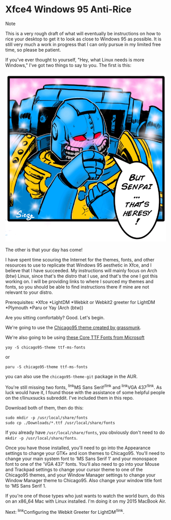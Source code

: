 # Xfce4 Windows 95 Anti-Rice
> [!NOTE]
> This is a very rough draft of what will eventually be instructions on how to rice your desktop to get it to look as close to Windows 95 as possible. It is still very much a work in progress that I can only pursue in my limited free time, so please be patient.

If you've ever thought to yourself, "Hey, what Linux needs is more Windows," I've got two things to say to you. The first is this:

![Image of a blushing Ultramarine Terminator Captain saying, "But Senpai... That's heresy!"](/assets/ultramarines-terminator-captain-v0-xxjdnj11avoc1.png)

The other is that your day has come!

I have spent time scouring the Internet for the themes, fonts, and other resources to use to replicate that Windows 95 aesthetic in Xfce, and I believe that I have succeeded. My instructions will mainly focus on Arch (btw) Linux, since that's the distro that I use, and that's the one I got this working on. I will be providing links to where I sourced my themes and fonts, so you should be able to find instructions there if mine are not relevant to your distro.

Prerequisites:
*Xfce
*LightDM
*Webkit or Webkit2 greeter for LightDM
*Plymouth
*Paru or Yay (Arch (btw))

Are you sitting comfortably? Good. Let's begin.

We're going to use the [Chicago95 theme created by grassmunk](https://github.com/grassmunk/Chicago95/tree/master).

We're also going to be using [these Core TTF Fonts from Microsoft](https://corefonts.sourceforge.net/)
```
yay -S chicago95-theme ttf-ms-fonts
```
or
```
paru -S chicago95-theme ttf-ms-fonts
```
you can also use the `chicago95-theme-git` package in the AUR.

You're still missing two fonts, <sup>link</sup>MS Sans Serif<sup>/link</sup> and <sup>link</sup>VGA 437<sup>/link</sup>. As luck would have it, I found those with the assistance of some helpful people on the r/linuxsucks subreddit. I've included them in this repo.

Download both of them, then do this:
```
sudo mkdir -p /usr/local/share/fonts
sudo cp ./Downloads/*.ttf /usr/local/share/fonts
```
If you already have `/usr/local/share/fonts`, you obviously don't need to do `mkdir -p /usr/local/share/fonts`.

Once you have those installed, you'll need to go into the Appearance settings to change your GTK+ and icon themes to Chicago95. You'll need to change your main system font to 'MS Sans Serif 1' and your monospace font to one of the 'VGA 437' fonts. You'll also need to go into your Mouse and Trackpad settings to change your cursor theme to one of the Chicago95 themes, and your Window Manager settings to change your Window Manager theme to Chicago95. Also change your window title font to 'MS Sans Serif 1.

If you're one of those types who just wants to watch the world burn, do this on an x86_64 Mac with Linux installed. I'm doing it on my 2015 MacBook Air.

Next: <sup>link</sup>Configuring the Webkit Greeter for LightDM<sup>/link</sup>.
